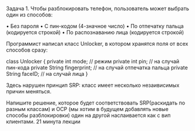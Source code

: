 Задача 1. Чтобы разблокировать телефон, пользователь может выбрать один из способов:

• Без пароля
• С пин-кодом (4-значное число)
• По отпечатку пальца (кодируется строкой)
• По распознаванию лица (кодируется строкой)

Программист написал класс Unlocker, в котором хранятся поля от всех способов сразу:

class Unlocker {
private int mode; // режим
private int pin; // на случай пин-кода 
private String fingerprint; // на случай отпечатка пальца
private String faceID; // на случай лица
}

Здесь нарушен принцип SRP: класс имеет несколько незаивисимых причин меняться.

Напишите решение, которое будет соответствовать SRP(раскидать по разным классам) и OCP (мы хотим в будущем добавлять новые способы разблокировки) один на другой наслаивается как с вип клиентами. 21 минута лекции 